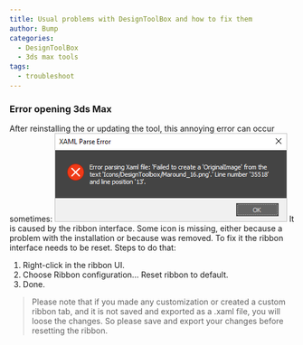 ```yaml
---
title: Usual problems with DesignToolBox and how to fix them
author: Bump
categories:
  - DesignToolBox
  - 3ds max tools
tags:
  - troubleshoot
---
```


### Error opening 3ds Max

After reinstalling the or updating the tool, this annoying error can occur sometimes:
![ribbon-missing-image](assets/images/../../../assets/images/usual-ribbon-problem.png)
It is caused by the ribbon interface. Some icon is missing, either because a problem with the installation or because was removed.
To fix it the ribbon interface needs to be reset. Steps to do that:

1. Right-click in the ribbon UI.
2. Choose Ribbon configuration... Reset ribbon to default.
3. Done.

>Please note that if you made any customization or created a custom ribbon tab, and it is not saved and exported as a .xaml file, you will loose the changes. So please save and export your changes before resetting the ribbon.